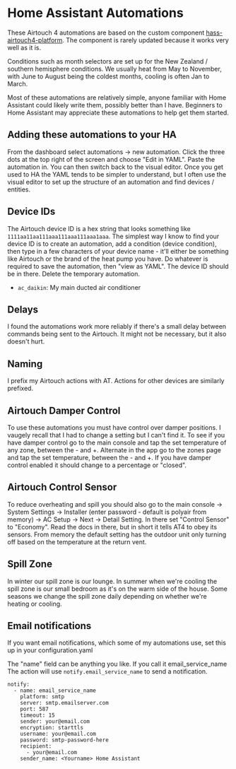 # Home Assistant Automations
These Airtouch 4 automations are based on the custom component [hass-airtouch4-platform](https://github.com/mihailescu2m/hass-airtouch4-platform). The component is rarely updated because it works very well as it is.

Conditions such as month selectors are set up for the New Zealand / southern hemisphere conditions. We usually heat from May to November, with June to August being the coldest months, cooling is often Jan to March.

Most of these automations are relatively simple, anyone familiar with Home Assistant could likely write them, possibly better than I have. Beginners to Home Assistant may appreciate these automations to help get them started.

## Adding these automations to your HA
From the dashboard select automations -> new automation. Click the three dots at the top right of the screen and choose "Edit in YAML". Paste the automation in. You can then switch back to the visual editor. Once you get used to HA the YAML tends to be simpler to understand, but I often use the visual editor to set up the structure of an automation and find devices / entities.

## Device IDs
The Airtouch device ID is a hex string that looks something like `1111aa11aa111aaa111aaa111aaa1aaa`. The simplest way I know to find your device ID is to create an automation, add a condition (device condition), then type in a few characters of your device name - it'll either be something like Airtouch or the brand of the heat pump you have. Do whatever is required to save the automation, then "view as YAML". The device ID should be in there. Delete the temporary automation.

 - `ac_daikin`: My main ducted air conditioner


## Delays
I found the automations work more reliably if there's a small delay between commands being sent to the Airtouch. It might not be necessary, but it also doesn't hurt.

## Naming
I prefix my Airtouch actions with AT. Actions for other devices are similarly prefixed.

## Airtouch Damper Control
To use these automations you must have control over damper positions. I vaugely recall that I had to change a setting but I can't find it. To see if you have damper control go to the main console and tap the set temperature of any zone, between the - and +. Alternate in the app go to the zones page and tap the set temperature, between the - and +. If you have damper control enabled it should change to a percentage or "closed".

## Airtouch Control Sensor
To reduce overheating and spill you should also go to the main console -> System Settings -> Installer (enter password - default is polyair from memory) -> AC Setup -> Next -> Detail Setting. In there set "Control Sensor" to "Economy". Read the docs in there, but in short it tells AT4 to obey its sensors. From memory the default setting has the outdoor unit only turning off based on the temperature at the return vent.

## Spill Zone
In winter our spill zone is our lounge. In summer when we're cooling the spill zone is our small bedroom as it's on the warm side of the house. Some seasons we change the spill zone daily depending on whether we're heating or cooling.

## Email notifications
If you want email notifications, which some of my automations use, set this up in your configuration.yaml

The "name" field can be anything you like. If you call it email_service_name The action will use `notify.email_service_name` to send a notification.

```
notify:
  - name: email_service_name
    platform: smtp
    server: smtp.emailserver.com
    port: 587
    timeout: 15
    sender: your@email.com
    encryption: starttls
    username: your@email.com
    password: smtp-password-here
    recipient:
      - your@email.com
    sender_name: <Yourname> Home Assistant
```
